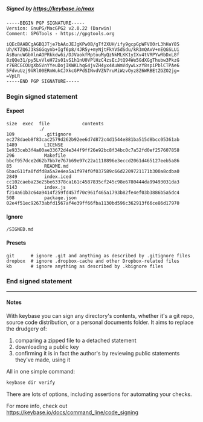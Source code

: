 ##### Signed by https://keybase.io/max
```
-----BEGIN PGP SIGNATURE-----
Version: GnuPG/MacGPG2 v2.0.22 (Darwin)
Comment: GPGTools - https://gpgtools.org

iQEcBAABCgAGBQJTje7bAAoJEJgKPw0B/gTf2XUH/ify9gcpGpWFV00rL3hHaY8S
Uh/KTZQ6J3kSGGqynb+Igf6p8/4JR5y+myNjtFkYV5dSdu/kR3mQAxV+nEQGSLUi
AsBunuWGbXlnAOPRkkdw6i/DJVaokfMptouMyQzNkMLKK1yIXv4tVRPYwRbDxL8f
8zQQe31/py5LvVleH72s01vS1h1nU0VPlHzC4zsEcJtQ94We5GdXGgThubw3PkzG
r76RCGCOUgXbSVnYYeuDojIKWKLhqG4jvZH4yx4AuWmVdywLxzY8spiPblCTPAe6
5FdvuUzj9VRl00ERmWukCJXkcGPPdSINvdVZN7ruMiWzvOyz8Z6WRBEtZGZO2jg=
=VpLR
-----END PGP SIGNATURE-----

```

<!-- END SIGNATURES -->

### Begin signed statement 

#### Expect

```
size  exec  file            contents                                                        
            ./                                                                              
109           .gitignore    ec278daeb8f83cac2579d262b92ee6d7d872c4d1544e881ba515d8bcc05361ab
1489          LICENSE       1e933ceb3f4a00ae33672d4e344f9ff26e92bc8f34bc0c7a52fd0ef257607858
296           Makefile      bbcf957dce2d62b7bb7e767b69e97c22a1118896e3eccd2061d465127eeb5a86
85            README.md     6bac611fa0fdfd8a5a2e4ea5a1f974f0f037589c66d2209721171b300a8cdba0
2849          index.iced    cc102caeba23e25be63378ca161c4587835cf245c98e6780444da99493031da3
5143          index.js      f214a61b3c64a9414f259fd457f70c961f465a1793b82fe4ef03b3886b5a5dc4
508           package.json  02e4f51ec92673abfd1567af4e39ff66fba1130bd596c362913f66ce86d17970
```

#### Ignore

```
/SIGNED.md
```

#### Presets

```
git      # ignore .git and anything as described by .gitignore files
dropbox  # ignore .dropbox-cache and other Dropbox-related files    
kb       # ignore anything as described by .kbignore files          
```

<!-- summarize version = 0.0.8 -->

### End signed statement

<hr>

#### Notes

With keybase you can sign any directory's contents, whether it's a git repo,
source code distribution, or a personal documents folder. It aims to replace the drudgery of:

  1. comparing a zipped file to a detached statement
  2. downloading a public key
  3. confirming it is in fact the author's by reviewing public statements they've made, using it

All in one simple command:

```bash
keybase dir verify
```

There are lots of options, including assertions for automating your checks.

For more info, check out https://keybase.io/docs/command_line/code_signing